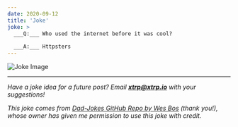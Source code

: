 ```yaml
---
date: 2020-09-12
title: 'Joke'
joke: >
  ___Q:___ Who used the internet before it was cool?
  
  ___A:___ Httpsters
---
```


![Joke Image](https://private.xtrp.io/projects/DailyDeveloperJokes/public_image_server/images/5e12598468df3.png)

---
*Have a joke idea for a future post? Email **[xtrp@xtrp.io](mailto:xtrp@xtrp.io)** with your suggestions!*

*This joke comes from [Dad-Jokes GitHub Repo by Wes Bos](https://github.com/wesbos/dad-jokes) (thank you!), whose owner has given me permission to use this joke with credit.*

<!-- 
Joke text:
**Q:** Who used the internet before it was cool?

**A:** Httpsters
 -->

